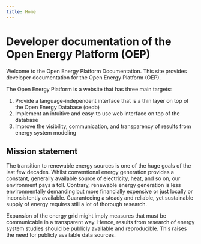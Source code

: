 ```yaml
---
title: Home
---
```


# Developer documentation of the Open Energy Platform (OEP)

Welcome to the Open Energy Platform Documentation. This site provides developer documentation for the Open Energy Platform (OEP).

The Open Energy Platform is a website that has three main targets:

1. Provide a language-independent interface that is a thin layer on top of the Open Energy Database (oedb)
2. Implement an intuitive and easy-to use web interface on top of the database
3. Improve the visibility, communication, and transparency of results from energy system modeling

## Mission statement

The transition to renewable energy sources is one of the huge goals of the last few decades. Whilst conventional energy generation provides a constant, generally available source of electricity, heat, and so on, our environment pays a toll. Contrary, renewable energy generation is less environmentally demanding but more financially expensive or just locally or inconsistently available. Guaranteeing a steady and reliable, yet sustainable supply of energy requires still a lot of thorough research.

Expansion of the energy grid might imply measures that must be communicable in a transparent way. Hence, results from research of energy system studies should be publicly available and reproducible. This raises the need for publicly available data sources.
